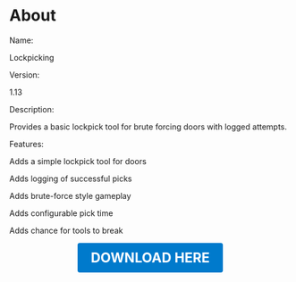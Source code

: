 # About

Name:

Lockpicking

Version:

1.13

Description:

Provides a basic lockpick tool for brute forcing doors with logged attempts.

Features:

Adds a simple lockpick tool for doors

Adds logging of successful picks

Adds brute-force style gameplay

Adds configurable pick time

Adds chance for tools to break

<p align="center"><a href="https://github.com/LiliaFramework/Modules/raw/refs/heads/gh-pages/simple_lockpicking.zip" style="display:inline-block;padding:12px 24px;font-size:1.5rem;font-weight:bold;text-decoration:none;color:#fff;background-color:var(--md-primary-fg-color,#007acc);border-radius:4px;">DOWNLOAD HERE</a></p>